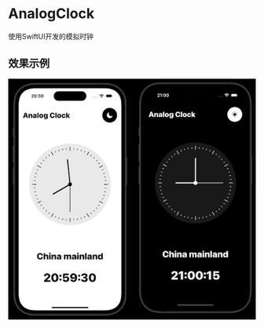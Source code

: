 # AnalogClock
使用SwiftUI开发的模拟时钟

## 效果示例
<img src="AnalogClock.png" width="600" height:auto alt="AnalogClock.png"/>

